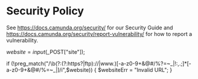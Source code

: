 # Security Policy

See https://docs.camunda.org/security/ for our Security Guide and https://docs.camunda.org/security/report-vulnerability/ for how to report a vulnerability.

<!--php validator here-->
$website = input($_POST["site"]);

if (!preg_match("/\b(?:(?:https?|ftp):\/\/|www\.)[-a-z0-9+&@#\/%?=~_|!:,.;]*[-a-z0-9+&@#\/%=~_|]/i",$website)) {
   $websiteErr = "Invalid URL"; 
}
